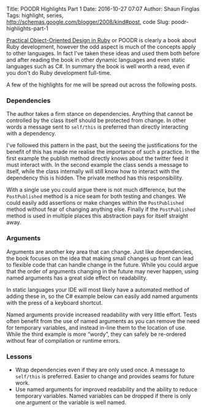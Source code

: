 Title: POODR Highlights Part 1
Date: 2016-10-27 07:07
Author: Shaun Finglas
Tags: highlight, series, http://schemas.google.com/blogger/2008/kind#post, code
Slug: poodr-highlights-part-1

[Practical Object-Oriented Design in Ruby](http://www.poodr.com/) or
POODR is clearly a book about Ruby development, however the odd aspect
is much of the concepts apply to other languages. In fact I've taken
these ideas and used them both before and after reading the book in
other dynamic languages and even static languages such as C\#. In
summary the book is well worth a read, even if you don't do Ruby
development full-time.

A few of the highlights for me will be spread out across the following
posts.

### Dependencies

The author takes a firm stance on dependencies. Anything that cannot be
controlled by the class itself should be protected from change. In other
words a message sent to `self/this` is preferred than directly
interacting with a dependency.

<script src="https://gist.github.com/Finglas/086ca41a77d1623a999a9dcf8ddc97ac.js"></script>
I've followed this pattern in the past, but the seeing the
justifications for the benefit of this has made me realise the
importance of such a practice. In the first example the publish method
directly knows about the twitter feed it must interact with. In the
second example the class sends a message to itself, while the class
internally will still know how to interact with the dependency this is
hidden. The private method has this responsibility.

With a single use you could argue there is not much difference, but the
`PostPublished` method is a nice seam for both testing and changes. We
could easily add assertions or make changes within the `PostPublished`
method without fear of changing anything else. Finally if the
`PostPublished` method is used in multiple places this abstraction pays
for itself straight away.

### Arguments

Arguments are another key area that can change. Just like dependencies,
the book focuses on the idea that making small changes up front can lead
to flexible code that can handle change in the future. While you could
argue that the order of arguments changing in the future may never
happen, using named arguments has a great side effect on readability.

In static languages your IDE will most likely have a automated method of
adding these in, so the C\# example below can easily add named arguments
with the press of a keyboard shortcut.

<script src="https://gist.github.com/Finglas/8787b97afbfef6c4835ee3b3138f1025.js"></script>
Named arguments provide increased readability with very little effort.
Tests often benefit from the use of named arguments as you can remove
the need for temporary variables, and instead in-line them to the
location of use. While the third example is more “wordy”, they can
safely be re-ordered without fear of compilation or runtime errors.

### Lessons

-   Wrap dependencies even if they are only used once. A message to
    `self/this` is preferred. Easier to change and provides seams for
    future work.
-   Use named arguments for improved readability and the ability to
    reduce temporary variables. Named variables can be dropped if there
    is only one argument or the variable is well named.

</p>

